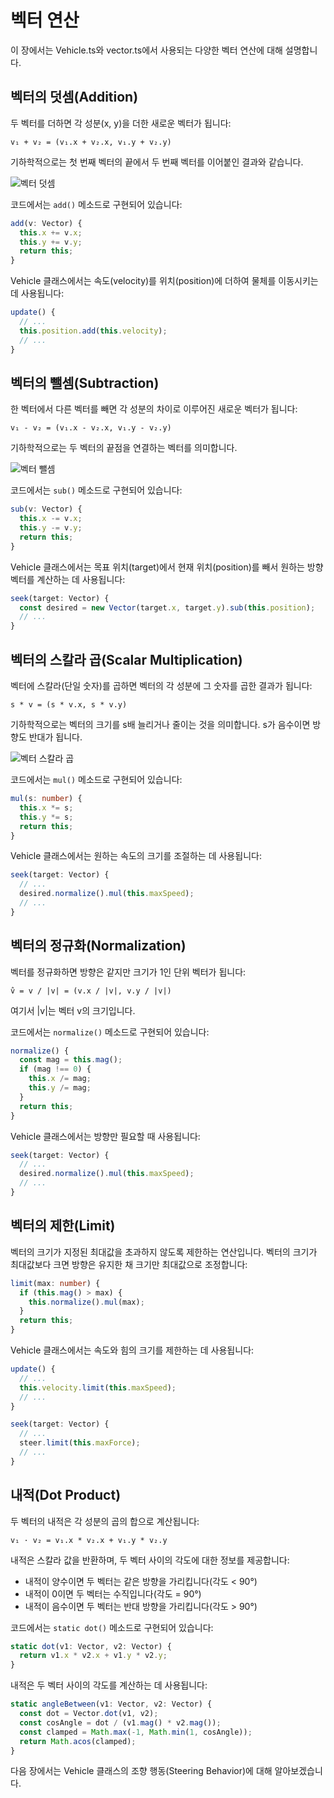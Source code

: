 # 벡터 연산

이 장에서는 Vehicle.ts와 vector.ts에서 사용되는 다양한 벡터 연산에 대해 설명합니다.

## 벡터의 덧셈(Addition)

두 벡터를 더하면 각 성분(x, y)을 더한 새로운 벡터가 됩니다:

```
v₁ + v₂ = (v₁.x + v₂.x, v₁.y + v₂.y)
```

기하학적으로는 첫 번째 벡터의 끝에서 두 번째 벡터를 이어붙인 결과와 같습니다.

![벡터 덧셈](https://upload.wikimedia.org/wikipedia/commons/thumb/9/95/Vector_addition.svg/500px-Vector_addition.svg.png)

코드에서는 `add()` 메소드로 구현되어 있습니다:

```typescript
add(v: Vector) {
  this.x += v.x;
  this.y += v.y;
  return this;
}
```

Vehicle 클래스에서는 속도(velocity)를 위치(position)에 더하여 물체를 이동시키는 데 사용됩니다:

```typescript
update() {
  // ...
  this.position.add(this.velocity);
  // ...
}
```

## 벡터의 뺄셈(Subtraction)

한 벡터에서 다른 벡터를 빼면 각 성분의 차이로 이루어진 새로운 벡터가 됩니다:

```
v₁ - v₂ = (v₁.x - v₂.x, v₁.y - v₂.y)
```

기하학적으로는 두 벡터의 끝점을 연결하는 벡터를 의미합니다.

![벡터 뺄셈](https://upload.wikimedia.org/wikipedia/commons/thumb/8/8a/Vector_subtraction.svg/500px-Vector_subtraction.svg.png)

코드에서는 `sub()` 메소드로 구현되어 있습니다:

```typescript
sub(v: Vector) {
  this.x -= v.x;
  this.y -= v.y;
  return this;
}
```

Vehicle 클래스에서는 목표 위치(target)에서 현재 위치(position)를 빼서 원하는 방향 벡터를 계산하는 데 사용됩니다:

```typescript
seek(target: Vector) {
  const desired = new Vector(target.x, target.y).sub(this.position);
  // ...
}
```

## 벡터의 스칼라 곱(Scalar Multiplication)

벡터에 스칼라(단일 숫자)를 곱하면 벡터의 각 성분에 그 숫자를 곱한 결과가 됩니다:

```
s * v = (s * v.x, s * v.y)
```

기하학적으로는 벡터의 크기를 s배 늘리거나 줄이는 것을 의미합니다. s가 음수이면 방향도 반대가 됩니다.

![벡터 스칼라 곱](https://upload.wikimedia.org/wikipedia/commons/thumb/7/77/Vector_scalar_multiplication.svg/500px-Vector_scalar_multiplication.svg.png)

코드에서는 `mul()` 메소드로 구현되어 있습니다:

```typescript
mul(s: number) {
  this.x *= s;
  this.y *= s;
  return this;
}
```

Vehicle 클래스에서는 원하는 속도의 크기를 조절하는 데 사용됩니다:

```typescript
seek(target: Vector) {
  // ...
  desired.normalize().mul(this.maxSpeed);
  // ...
}
```

## 벡터의 정규화(Normalization)

벡터를 정규화하면 방향은 같지만 크기가 1인 단위 벡터가 됩니다:

```
v̂ = v / |v| = (v.x / |v|, v.y / |v|)
```

여기서 |v|는 벡터 v의 크기입니다.

코드에서는 `normalize()` 메소드로 구현되어 있습니다:

```typescript
normalize() {
  const mag = this.mag();
  if (mag !== 0) {
    this.x /= mag;
    this.y /= mag;
  }
  return this;
}
```

Vehicle 클래스에서는 방향만 필요할 때 사용됩니다:

```typescript
seek(target: Vector) {
  // ...
  desired.normalize().mul(this.maxSpeed);
  // ...
}
```

## 벡터의 제한(Limit)

벡터의 크기가 지정된 최대값을 초과하지 않도록 제한하는 연산입니다. 벡터의 크기가 최대값보다 크면 방향은 유지한 채 크기만 최대값으로 조정합니다:

```typescript
limit(max: number) {
  if (this.mag() > max) {
    this.normalize().mul(max);
  }
  return this;
}
```

Vehicle 클래스에서는 속도와 힘의 크기를 제한하는 데 사용됩니다:

```typescript
update() {
  // ...
  this.velocity.limit(this.maxSpeed);
  // ...
}

seek(target: Vector) {
  // ...
  steer.limit(this.maxForce);
  // ...
}
```

## 내적(Dot Product)

두 벡터의 내적은 각 성분의 곱의 합으로 계산됩니다:

```
v₁ · v₂ = v₁.x * v₂.x + v₁.y * v₂.y
```

내적은 스칼라 값을 반환하며, 두 벡터 사이의 각도에 대한 정보를 제공합니다:
- 내적이 양수이면 두 벡터는 같은 방향을 가리킵니다(각도 < 90°)
- 내적이 0이면 두 벡터는 수직입니다(각도 = 90°)
- 내적이 음수이면 두 벡터는 반대 방향을 가리킵니다(각도 > 90°)

코드에서는 `static dot()` 메소드로 구현되어 있습니다:

```typescript
static dot(v1: Vector, v2: Vector) {
  return v1.x * v2.x + v1.y * v2.y;
}
```

내적은 두 벡터 사이의 각도를 계산하는 데 사용됩니다:

```typescript
static angleBetween(v1: Vector, v2: Vector) {
  const dot = Vector.dot(v1, v2);
  const cosAngle = dot / (v1.mag() * v2.mag());
  const clamped = Math.max(-1, Math.min(1, cosAngle));
  return Math.acos(clamped);
}
```

다음 장에서는 Vehicle 클래스의 조향 행동(Steering Behavior)에 대해 알아보겠습니다.
